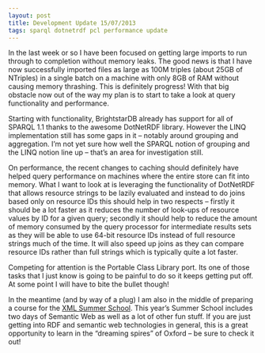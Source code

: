 ```yaml
---
layout: post
title: Development Update 15/07/2013
tags: sparql dotnetrdf pcl performance update
---
```



In the last week or so I have been focused on getting large imports to run through to completion without memory leaks. The good news is that I have now successfully imported files as large as 100M triples (about 25GB of NTriples) in a single batch on a machine with only 8GB of RAM without causing memory thrashing. This is definitely progress! With that big obstacle now out of the way my plan is to start to take a look at query functionality and performance.

Starting with functionality, BrightstarDB already has support for all of SPARQL 1.1 thanks to the awesome DotNetRDF library. However the LINQ implementation still has some gaps in it – notably around grouping and aggregation. I’m not yet sure how well the SPARQL notion of grouping and the LINQ notion line up – that’s an area for investigation still.

On performance, the recent changes to caching should definitely have helped query performance on machines where the entire store can fit into memory. What I want to look at is leveraging the functionality of DotNetRDF that allows resource strings to be lazily evaluated and instead to do joins based only on resource IDs this should help in two respects – firstly it should be a lot faster as it reduces the number of look-ups of resource values by ID for a given query; secondly it should  help to reduce the amount of memory consumed by the query processor for intermediate results sets as they will be able to use 64-bit resource IDs instead of full resource strings much of the time. It will also speed up joins as they can compare resource IDs rather than full strings which is typically quite a lot faster.

Competing for attention is the Portable Class Library port. Its one of those tasks that I just know is going to be painful to do so it keeps getting put off. At some point I will have to bite the bullet though!

In the meantime (and by way of a plug) I am also in the middle of preparing a course for the [XML Summer School](http://xmlsummerschool.com/). This year’s Summer School includes two days of Semantic Web as well as a lot of other fun stuff. If you are just getting into RDF and semantic web technologies in general, this is a great opportunity to learn in the “dreaming spires” of Oxford – be sure to check it out!
